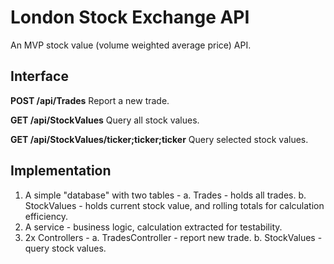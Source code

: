 # London Stock Exchange API

An MVP stock value (volume weighted average price) API.


## Interface

**POST /api/Trades**
Report a new trade.

**GET /api/StockValues**
Query all stock values.

**GET /api/StockValues/ticker;ticker;ticker**
Query selected stock values.


## Implementation

1. A simple "database" with two tables -
	a. Trades - holds all trades.
	b. StockValues - holds current stock value, and rolling totals for calculation efficiency.
2. A service - business logic, calculation extracted for testability.
3. 2x Controllers -
	a. TradesController - report new trade.
	b. StockValues - query stock values.


